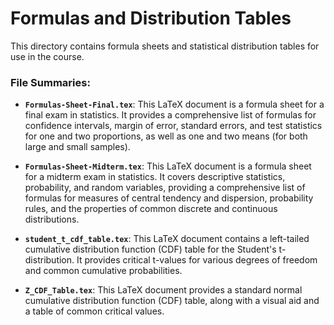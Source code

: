 # Formulas and Distribution Tables

This directory contains formula sheets and statistical distribution tables for use in the course.

### File Summaries:

*   **`Formulas-Sheet-Final.tex`**: This LaTeX document is a formula sheet for a final exam in statistics. It provides a comprehensive list of formulas for confidence intervals, margin of error, standard errors, and test statistics for one and two proportions, as well as one and two means (for both large and small samples).

*   **`Formulas-Sheet-Midterm.tex`**: This LaTeX document is a formula sheet for a midterm exam in statistics. It covers descriptive statistics, probability, and random variables, providing a comprehensive list of formulas for measures of central tendency and dispersion, probability rules, and the properties of common discrete and continuous distributions.

*   **`student_t_cdf_table.tex`**: This LaTeX document contains a left-tailed cumulative distribution function (CDF) table for the Student's t-distribution. It provides critical t-values for various degrees of freedom and common cumulative probabilities.

*   **`Z_CDF_Table.tex`**: This LaTeX document provides a standard normal cumulative distribution function (CDF) table, along with a visual aid and a table of common critical values.